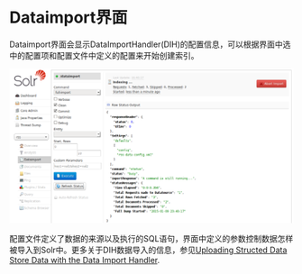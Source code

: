 # Dataimport界面 #
Dataimport界面会显示DataImportHandler(DIH)的配置信息，可以根据界面中选中的配置项和配置文件中定义的配置来开始创建索引。

<img src="images/1.4.8.2-dataimport.png" />

配置文件定义了数据的来源以及执行的SQL语句，界面中定义的参数控制数据怎样被导入到Solr中。更多关于DIH数据导入的信息，参见[Uploading Structed Data Store Data with the Data Import Handler]().
